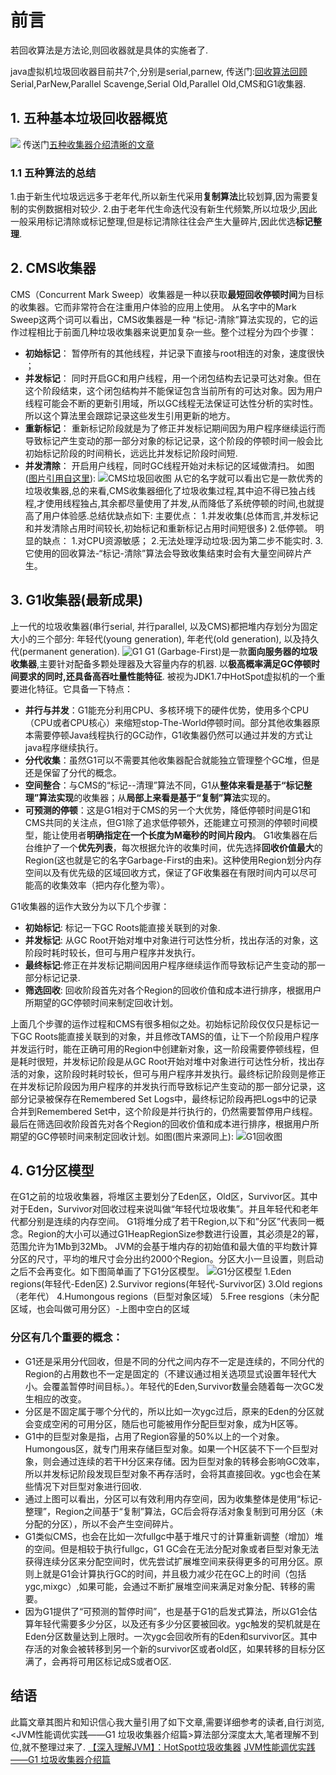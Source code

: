 # 前言
若回收算法是方法论,则回收器就是具体的实施者了.

java虚拟机垃圾回收器目前共7个,分别是serial,parnew,
传送门:[回收算法回顾](https://segmentfault.com/a/1190000018519442)
Serial,ParNew,Parallel Scavenge,Serial Old,Parallel Old,CMS和G1收集器.

## 1. 五种基本垃圾回收器概览
![](https://raw.githubusercontent.com/CrabappleProject/raspberry/master/extra/img/五种垃圾收集器.jpg)
传送门[五种收集器介绍清晰的文章](https://blog.csdn.net/u011080472/article/details/51324422)

### 1.1 五种算法的总结
1.由于新生代垃圾远远多于老年代,所以新生代采用**复制算法**比较划算,因为需要复制的实例数据相对较少.
2.由于老年代生命迭代没有新生代频繁,所以垃圾少,因此一般采用标记清除或标记整理,但是标记清除往往会产生大量碎片,因此优选**标记整理**.


## 2. CMS收集器
CMS（Concurrent Mark Sweep）收集器是一种以获取**最短回收停顿时间**为目标的收集器。它而非常符合在注重用户体验的应用上使用。
从名字中的Mark Sweep这两个词可以看出，CMS收集器是一种 “标记-清除”算法实现的，它的运作过程相比于前面几种垃圾收集器来说更加复杂一些。整个过程分为四个步骤：
- **初始标记**： 暂停所有的其他线程，并记录下直接与root相连的对象，速度很快 ；
- **并发标记**： 同时开启GC和用户线程，用一个闭包结构去记录可达对象。但在这个阶段结束，这个闭包结构并不能保证包含当前所有的可达对象。因为用户线程可能会不断的更新引用域，所以GC线程无法保证可达性分析的实时性。所以这个算法里会跟踪记录这些发生引用更新的地方。
- **重新标记**： 重新标记阶段就是为了修正并发标记期间因为用户程序继续运行而导致标记产生变动的那一部分对象的标记记录，这个阶段的停顿时间一般会比初始标记阶段的时间稍长，远远比并发标记阶段时间短.
- **并发清除**： 开启用户线程，同时GC线程开始对未标记的区域做清扫。
  如图([图片引用自这里](https://blog.csdn.net/u011080472/article/details/51324422)):
  ![CMS垃圾回收图](https://raw.githubusercontent.com/CrabappleProject/raspberry/master/extra/img/CMS垃圾回收图.jpg)
从它的名字就可以看出它是一款优秀的垃圾收集器,总的来看,CMS收集器细化了垃圾收集过程,其中迫不得已独占线程,才使用线程独占,其余都尽量使用了并发,从而降低了系统停顿的时间,也就提高了用户体验感.总结优缺点如下:
主要优点：
1.并发收集(总体而言,并发标记和并发清除占用时间较长,初始标记和重新标记占用时间短很多)
2.低停顿。
明显的缺点：
1.对CPU资源敏感；
2.无法处理浮动垃圾:因为第二步不能实时.
3.它使用的回收算法-“标记-清除”算法会导致收集结束时会有大量空间碎片产生。

## 3. G1收集器(最新成果)
上一代的垃圾收集器(串行serial, 并行parallel, 以及CMS)都把堆内存划分为固定大小的三个部分: 年轻代(young generation), 年老代(old generation), 以及持久代(permanent generation).
![G1](https://upload-images.jianshu.io/upload_images/8160928-75cf67b5b2138aba)
G1 (Garbage-First)是一款**面向服务器的垃圾收集器**,主要针对配备多颗处理器及大容量内存的机器. 以**极高概率满足GC停顿时间要求的同时,还具备高吞吐量性能特征**.
被视为JDK1.7中HotSpot虚拟机的一个重要进化特征。它具备一下特点：

- **并行与并发**：G1能充分利用CPU、多核环境下的硬件优势，使用多个CPU（CPU或者CPU核心）来缩短stop-The-World停顿时间。部分其他收集器原本需要停顿Java线程执行的GC动作，G1收集器仍然可以通过并发的方式让java程序继续执行。
- **分代收集**：虽然G1可以不需要其他收集器配合就能独立管理整个GC堆，但是还是保留了分代的概念。
- **空间整合**：与CMS的“标记--清理”算法不同，G1从**整体来看是基于“标记整理”算法实现**的收集器；从**局部上来看是基于“复制”算法**实现的。
- **可预测的停顿**：这是G1相对于CMS的另一个大优势，降低停顿时间是G1和CMS共同的关注点，但G1除了追求低停顿外，还能建立可预测的停顿时间模型，能让使用者**明确指定在一个长度为M毫秒的时间片段内**。
G1收集器在后台维护了一个**优先列表**，每次根据允许的收集时间，优先选择**回收价值最大**的Region(这也就是它的名字Garbage-First的由来)。这种使用Region划分内存空间以及有优先级的区域回收方式，保证了GF收集器在有限时间内可以尽可能高的收集效率（把内存化整为零）。

G1收集器的运作大致分为以下几个步骤：
- **初始标记**: 标记一下GC Roots能直接关联到的对象.
- **并发标记**: 从GC Root开始对堆中对象进行可达性分析，找出存活的对象，这阶段时耗时较长，但可与用户程序并发执行。
- **最终标记**:修正在并发标记期间因用户程序继续运作而导致标记产生变动的那一部分标记记录.
- **筛选回收**: 回收阶段首先对各个Region的回收价值和成本进行排序，根据用户所期望的GC停顿时间来制定回收计划。

上面几个步骤的运作过程和CMS有很多相似之处。初始标记阶段仅仅只是标记一下GC Roots能直接关联到的对象，并且修改TAMS的值，让下一个阶段用户程序并发运行时，能在正确可用的Region中创建新对象，这一阶段需要停顿线程，但是耗时很短，并发标记阶段是从GC Root开始对堆中对象进行可达性分析，找出存活的对象，这阶段时耗时较长，但可与用户程序并发执行。最终标记阶段则是修正在并发标记阶段因为用户程序的并发执行而导致标记产生变动的那一部分记录，这部分记录被保存在Remembered Set Logs中，最终标记阶段再把Logs中的记录合并到Remembered Set中，这个阶段是并行执行的，仍然需要暂停用户线程。最后在筛选回收阶段首先对各个Region的回收价值和成本进行排序，根据用户所期望的GC停顿时间来制定回收计划。如图(图片来源同上):
![G1回收图](https://raw.githubusercontent.com/CrabappleProject/raspberry/master/extra/img/G1回收图.jpg)

## 4. G1分区模型
在G1之前的垃圾收集器，将堆区主要划分了Eden区，Old区，Survivor区。其中对于Eden，Survivor对回收过程来说叫做“年轻代垃圾收集”。并且年轻代和老年代都分别是连续的内存空间。 
G1将堆分成了若干Region,以下和”分区”代表同一概念。Region的大小可以通过G1HeapRegionSize参数进行设置，其必须是2的幂，范围允许为1Mb到32Mb。 JVM的会基于堆内存的初始值和最大值的平均数计算分区的尺寸，平均的堆尺寸会分出约2000个Region。分区大小一旦设置，则启动之后不会再变化。如下图简单画了下G1分区模型。
![G1分区模型](https://raw.githubusercontent.com/CrabappleProject/raspberry/master/extra/img/G1分区模型.png)
1.Eden regions(年轻代-Eden区)
2.Survivor regions(年轻代-Survivor区) 
3.Old regions（老年代）
4.Humongous regions（巨型对象区域）
5.Free resgions（未分配区域，也会叫做可用分区）-上图中空白的区域

### 分区有几个重要的概念：
- G1还是采用分代回收，但是不同的分代之间内存不一定是连续的，不同分代的Region的占用数也不一定是固定的（不建议通过相关选项显式设置年轻代大小。会覆盖暂停时间目标。）。年轻代的Eden,Survivor数量会随着每一次GC发生相应的改变。      
- 分区是不固定属于哪个分代的，所以比如一次ygc过后，原来的Eden的分区就会变成空闲的可用分区，随后也可能被用作分配巨型对象，成为H区等。     
- G1中的巨型对象是指，占用了Region容量的50%以上的一个对象。Humongous区，就专门用来存储巨型对象。如果一个H区装不下一个巨型对象，则会通过连续的若干H分区来存储。因为巨型对象的转移会影响GC效率，所以并发标记阶段发现巨型对象不再存活时，会将其直接回收。ygc也会在某些情况下对巨型对象进行回收. 
- 通过上图可以看出，分区可以有效利用内存空间，因为收集整体是使用“标记-整理”，Region之间基于“复制”算法，GC后会将存活对象复制到可用分区（未分配的分区），所以不会产生空间碎片。     
- G1类似CMS，也会在比如一次fullgc中基于堆尺寸的计算重新调整（增加）堆的空间。但是相较于执行fullgc，G1 GC会在无法分配对象或者巨型对象无法获得连续分区来分配空间时，优先尝试扩展堆空间来获得更多的可用分区。原则上就是G1会计算执行GC的时间，并且极力减少花在GC上的时间（包括ygc,mixgc）,如果可能，会通过不断扩展堆空间来满足对象分配、转移的需要。                 
- 因为G1提供了“可预测的暂停时间”，也是基于G1的启发式算法，所以G1会估算年轻代需要多少分区，以及还有多少分区要被回收。ygc触发的契机就是在Eden分区数量达到上限时。一次ygc会回收所有的Eden和survivor区。其中存活的对象会被转移到另一个新的survivor区或者old区，如果转移的目标分区满了，会再将可用区标记成S或者O区.
## 结语
此篇文章其图片和知识信心我大量引用了如下文章,需要详细参考的读者,自行浏览,<JVM性能调优实践——G1 垃圾收集器介绍篇>算法部分深度太大,笔者理解不到位,就不整理过来了.
[【深入理解JVM】：HotSpot垃圾收集器](https://blog.csdn.net/u011080472/article/details/51324422)
[JVM性能调优实践——G1 垃圾收集器介绍篇](https://blog.csdn.net/lijingyao8206/article/details/80513383)

